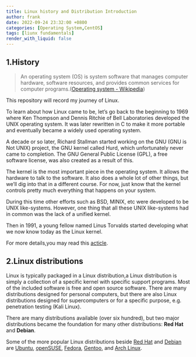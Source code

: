 ```yaml
---
title: Linux history and Distribution Introduction
author: frank
date: 2022-09-24 23:32:00 +0800
categories: [Operating System,CentOS]
tags: [liunx fundamentals]     
render_with_liquid: false
---
```



## 1.History
>An operating system (OS) is system software that manages computer hardware, software resources, and provides common services for computer programs.([Operating system - Wikipedia](https://en.wikipedia.org/wiki/Operating_system))

This repository will record my journey of Linux.

To learn about how Linux came to be, let’s go back to the beginning to 1969 where Ken Thompson and Dennis Ritchie of Bell Laboratories developed the UNIX operating system. It was later rewritten in C to make it more portable and eventually became a widely used operating system.

A decade or so later, Richard Stallman started working on the GNU (GNU is Not UNIX) project, the GNU kernel called Hurd, which unfortunately never came to completion. The GNU General Public License (GPL), a free software license, was also created as a result of this.

The kernel is the most important piece in the operating system. It allows the hardware to talk to the software. It also does a whole lot of other things, but we’ll dig into that in a different course. For now, just know that the kernel controls pretty much everything that happens on your system.

During this time other efforts such as BSD, MINIX, etc were developed to be UNIX like-systems. However, one thing that all these UNIX like-systems had in common was the lack of a unified kernel.

Then in 1991, a young fellow named Linus Torvalds started developing what we now know today as the Linux kernel.

For more details,you may read this [acticle](https://bbs.huaweicloud.com/blogs/312682).

## 2.Linux distributions
Linux is typically packaged in a Linux distribution,a Linux distribution is simply a collection of a specific kernel with specific support programs. Most of the included software is free and open source software. There are many distributions designed for personal computers, but there are also Linux distributions designed for supercomputers or for a specific purpose, e.g. penetration testing (Kali Linux).

There are many distributions available (over six hundred), but two major distributions became the foundation for many other distributions: **Red Hat** and **Debian**.

Some of the more popular Linux distributions beside [Red Hat](https://linuxjourney.com/lesson/red-hat-enterprise-linux) and [Debian](https://linuxjourney.com/lesson/debian) are [Ubuntu](https://linuxjourney.com/lesson/ubuntu), [openSUSE](https://linuxjourney.com/lesson/opensuse), [Fedora](https://linuxjourney.com/lesson/fedora), [Gentoo](https://linuxjourney.com/lesson/gentoo), and [Arch Linux](https://linuxjourney.com/lesson/arch-linux).